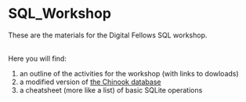 # SQL_Workshop
These are the materials for the Digital Fellows SQL workshop.<br><br>

Here you will find:<br>
1. an outline of the activities for the workshop (with links to dowloads)<br>
2. a modified version of <a href="http://chinookdatabase.codeplex.com/" target="_blank">the Chinook database</a><br>
3. a cheatsheet (more like a list) of basic SQLite operations



